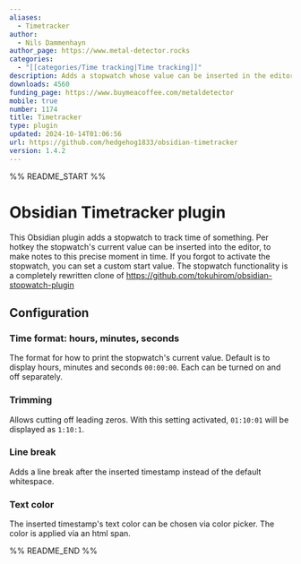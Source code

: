 ```yaml
---
aliases:
  - Timetracker
author:
  - Nils Dammenhayn
author_page: https://www.metal-detector.rocks
categories:
  - "[[categories/Time tracking|Time tracking]]"
description: Adds a stopwatch whose value can be inserted in the editor per hotkey.
downloads: 4560
funding_page: https://www.buymeacoffee.com/metaldetector
mobile: true
number: 1174
title: Timetracker
type: plugin
updated: 2024-10-14T01:06:56
url: https://github.com/hedgehog1833/obsidian-timetracker
version: 1.4.2
---
```


%% README_START %%

# Obsidian Timetracker plugin

This Obsidian plugin adds a stopwatch to track time of something. Per hotkey the stopwatch's current value can be inserted into the editor, to make notes to 
this precise moment in time. If you forgot to activate the stopwatch, you can set a custom start value.
The stopwatch functionality is a completely rewritten clone of https://github.com/tokuhirom/obsidian-stopwatch-plugin

## Configuration

### Time format: hours, minutes, seconds

The format for how to print the stopwatch's current value. Default is to display hours, minutes and seconds `00:00:00`. Each can be turned on and off separately. 

### Trimming

Allows cutting off leading zeros. With this setting activated, `01:10:01` will be displayed as `1:10:1`.

### Line break

Adds a line break after the inserted timestamp instead of the default whitespace.

### Text color

The inserted timestamp's text color can be chosen via color picker. The color is applied via an html span.


%% README_END %%